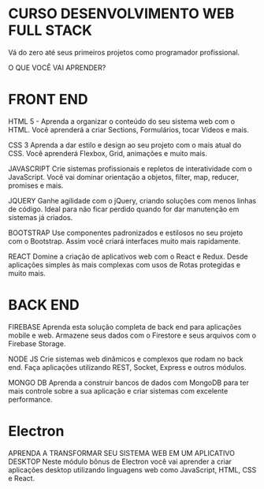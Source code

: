 # CURSO DESENVOLVIMENTO WEB FULL STACK
Vá do zero até seus primeiros projetos como programador profissional.


O QUE VOCÊ VAI APRENDER?

# FRONT END

HTML 5 - 
Aprenda a organizar o conteúdo do seu sistema web com o HTML. Você aprenderá a criar Sections, Formulários, tocar Vídeos e mais.

CSS 3
Aprenda a dar estilo e design ao seu projeto com o mais atual do CSS. Você aprenderá Flexbox, Grid, animações e muito mais.

JAVASCRIPT
Crie sistemas profissionais e repletos de interatividade com o JavaScript. Você vai dominar orientação a objetos, filter, map, reducer, promises e mais.

JQUERY
Ganhe agilidade com o jQuery, criando soluções com menos linhas de código. Ideal para não ficar perdido quando for dar manutenção em sistemas já criados.

BOOTSTRAP
Use componentes padronizados e estilosos no seu projeto com o Bootstrap. Assim você criará interfaces muito mais rapidamente.

REACT
Domine a criação de aplicativos web com o React e Redux. Desde aplicações simples às mais complexas com usos de Rotas protegidas e muito mais.


# BACK END

FIREBASE
Aprenda esta solução completa de back end para aplicações mobile e web. Armazene seus dados com o Firestore e seus arquivos com o Firebase Storage.

NODE JS
Crie sistemas web dinâmicos e complexos que rodam no back end. Faça aplicações utilizando REST, Socket, Express e outros módulos.

MONGO DB
Aprenda a construir bancos de dados com MongoDB para ter mais controle sobre a sua aplicação e criar sistemas com excelente performance.

# Electron
APRENDA A TRANSFORMAR SEU SISTEMA WEB EM UM APLICATIVO DESKTOP
Neste módulo bônus de Electron você vai aprender a criar aplicações desktop utilizando linguagens web como JavaScript, HTML, CSS e React.
